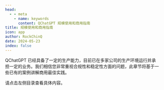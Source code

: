 ```yaml
---
head:
  - - meta
    - name: keywords
      content: QChatGPT 规模使用和商用指南
title: 规模使用和商用指南
icon: app
author: RockChinQ
date: 2024-05-23
index: false
---
```


QChatGPT 已经具备了一定的生产能力，目前已在多家公司的生产环境运行并承担一定的业务。我们相信您非常重视合规性和稳定性方面的问题，此章节将基于一些已有的案例讲解商用最佳实践。

请点击左侧目录查看具体内容。